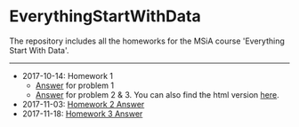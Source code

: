 # EverythingStartWithData
The repository includes all the homeworks for the MSiA course 'Everything Start With Data'.


***
* 2017-10-14: Homework 1
  * [Answer](https://github.com/johnnychiuchiu/EverythingStartWithData/blob/master/HW1/Problem_1.R) for problem 1
  * [Answer](https://github.com/johnnychiuchiu/EverythingStartWithData/blob/master/HW1/Problem_2_3.Rmd) for problem 2 & 3. You can also find the html version [here](https://github.com/johnnychiuchiu/EverythingStartWithData/blob/master/HW1/Problem_2_3.html).
* 2017-11-03: [Homework 2 Answer](https://github.com/johnnychiuchiu/EverythingStartWithData/blob/master/HW2/Exercise2.pdf)
* 2017-11-18: [Homework 3 Answer](https://github.com/johnnychiuchiu/EverythingStartWithData/blob/master/HW3/Exercise3.pdf)
